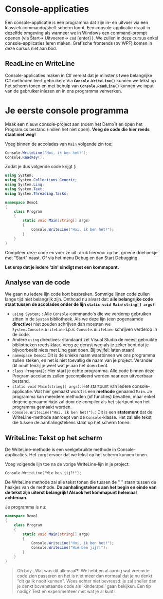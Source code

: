 # Console-applicaties

Een console-applicatie is een  programma dat zijn in- en uitvoer via een klassiek commando/shell-scherm toont. Een console-applicatie draait  in dezelfde omgeving als wanneer we in Windows een command-prompt openen (via Start-> Uitvoeren-> ``cmd`` [enter] ). We zullen in deze cursus enkel console-applicaties leren maken. Grafische frontends (bv WPF) komen in deze cursus niet aan bod.

## ReadLine en WriteLine
Console-applicaties maken in C# vereist dat je minstens twee belangrijke C# methoden leert gebruiken:
Via **``Console.WriteLine()``** kunnen we tekst op het scherm tonen en met behulp van **``Console.ReadLine()``** kunnen we input van de gebruiker inlezen en in ons programma verwerken.

# Je eerste console programma
Maak een nieuw console-project aan (noem het Demo1) en open het Program.cs bestand (indien het niet open). **Veeg de code die hier reeds staat niet weg!**

Voeg binnen de accolades van ``Main`` volgende zin toe:

```csharp
Console.WriteLine("Hoi, ik ben het!");
Console.ReadKey();
```

Zodat je dus volgende code krijgt (:
```csharp
using System;
using System.Collections.Generic;
using System.Linq;
using System.Text;
using System.Threading.Tasks;

namespace Demo1
{
    class Program
    {
        static void Main(string[] args)
        {
            Console.WriteLine("Hoi, ik ben het!");
        }
    }
}
```
Compileer deze code en voer ze uit: druk hiervoor op het groene driehoekje met "Start" naast. Of via het menu Debug en dan Start Debugging.

**Let erop dat je iedere 'zin' eindigt met een kommapunt.**

## Analyse van de code
We gaan nu iedere lijn code kort bespreken. Sommige lijnen code zullen lange tijd niet belangrijk zijn.  Onthoud nu alvast dat: **alle belangrijke code staat tussen de accolades onder de lijn ``static void Main(string[] args)``**!

* ``using System;`` :  Alle ``Console``-commando's die we verderop gebruiken zitten in de ``System`` bibliotheek. Als we deze lijn (een zogenaamde **directive**) niet zouden schrijven dan moesten we ``System.Console.WriteLine`` i.p.v. ``Console.WriteLine`` schrijven verderop in de code. 
* Andere ``using`` directives: standaard zet Visual Studio de meest gebruikte bibliotheken reeds klaar. Veeg ze gerust weg als je zeker bent dat je bijvoorbeeld niets met Linq gaat doen. Bij twijfel: laten staan!
* ``namespace Demo1``: Dit is de unieke naam waarbinnen we ons programma zullen steken, en het is niet toevallig de naam van je project. Verander dit nooit tenzij je weet wat je aan het doen bent.
* ``class Program{}``: Hier start je echte programma. Alle code binnen deze Program accolades zullen gecompileerd worden naar een uitvoerbaar bestand.
* ``static void Main(string[] args)``: Het startpunt van iedere console-applicatie. Wat hier gemaakt wordt is een **methode** genaamd ``Main``. Je programma kan meerdere methoden (of functies) bevatten, maar enkel degene genaamd ``Main`` zal door de compiler als het startpunt van het programma gemaakt worden.
* ``Console.WriteLine("Hoi, ik ben het!");``: Dit is een **statement** dat de WriteLine-methode aanroept van de ``Console``-klasse. Het zal alle tekst die tussen de aanhalingstekens staat op het scherm tonen. 


 
 ## WriteLine: Tekst op het scherm
 De WriteLine-methode is een veelgebruikte methode in Console-applicaties. Het zorgt ervoor dat we tekst op het scherm kunnen tonen.

Voeg volgende lijn toe na de vorige WriteLine-lijn in je project:

``Console.WriteLine("Wie ben jij?!");`` 

De WriteLine methode zal alle tekst tonen die tussen de  "  " staan tussen de haakjes van de methode. **De aanhalingstekens aan het begin en einde van de tekst zijn uiterst belangrijk! Alsook het kommapunt helemaal achteraan.**

Je programma is nu:
```csharp
namespace Demo1
{
    class Program
    {
        static void Main(string[] args)
        {
            Console.WriteLine("Hoi, ik ben het!");
            Console.WriteLine("Wie ben jij?!");
        }
    }
}
```

> Oh boy...Wat was dit allemaal?! We hebben al aardig wat vreemde code zien passeren en het is niet meer dan normaal dat je nu denkt "dit ga ik nooit kunnen". Wees echter niet bevreesd: je zal sneller dan je denkt bovenstaande code als 'kinderspel' gaan bekijken. Een tip nodig? Test en experimenteer met wat je al kunt! 
